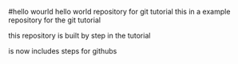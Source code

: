 #hello wourld
hello world repository for git tutorial
this in a example repository for the git tutorial

this repository is built by step in the tutorial

is now  includes steps  for githubs
